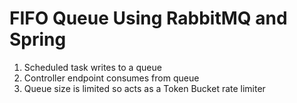 # FIFO Queue Using RabbitMQ and Spring

1. Scheduled task writes to a queue
2. Controller endpoint consumes from queue
3. Queue size is limited so acts as a Token Bucket rate limiter
